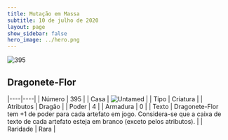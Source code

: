 ```yaml
---
title: Mutação em Massa
subtitle: 10 de julho de 2020
layout: page
show_sidebar: false
hero_image: ../hero.png
---
```


![395](https://cdn.keyforgegame.com/media/card_front/pt/479_395_FFJ4XQRPR824_pt.png)

## Dragonete-Flor

|----|----|
| Número | 395 |
| Casa | ![Untamed](https://archonarcana.com/images/thumb/b/bd/Untamed.png/22px-Untamed.png "Indomados") |
| Tipo | Criatura |
| Atributos | Dragão |
| Poder | 4 |
| Armadura | 0 |
| Texto | Dragonete-Flor tem +1 de poder para cada artefato em jogo.  Considera-se que a caixa de texto  de cada artefato esteja em branco (exceto pelos atributos). |
| Raridade | Rara |
